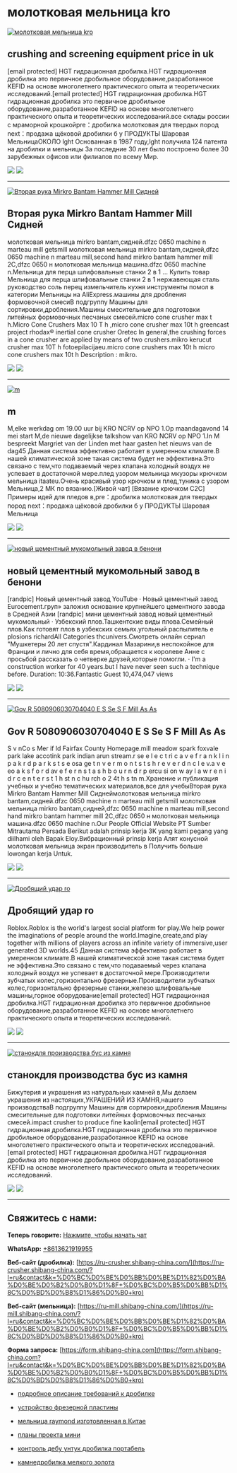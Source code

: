 # молотковая мельница kro

<a href="https://swt.shibang-china.com/?l=ru&img&k=%D0%BC%D0%BE%D0%BB%D0%BE%D1%82%D0%BA%D0%BE%D0%B2%D0%B0%D1%8F+%D0%BC%D0%B5%D0%BB%D1%8C%D0%BD%D0%B8%D1%86%D0%B0+kro" target="_blank">![молотковая мельница kro](http://static.shibang-china.com/all-800x300/704.jpg)</a>

## crushing and screening equipment price in uk
[email protected] HGT гидрационная дробилка.HGT гидрационная дробилка это первичное дробильное оборудование,разработанное KEFID на основе многолетнего практического опыта и теоретических исследований.[email protected] HGT гидрационная дробилка.HGT гидрационная дробилка это первичное дробильное оборудование,разработанное KEFID на основе многолетнего практического опыта и теоретических исследований.все склады россии с мраморной крошкойpre：дробилка молотковая для твердых пород next：продажа щёковой дробилки б у ПРОДУКТЫ Шаровая МельницаОКОЛО lght Основанная в 1987 году,lght получила 124 патента на дробилки и мельницы За последние 30 лет было построено более 30 зарубежных офисов или филиалов по всему Мир.


<a href="https://whatsapp.shibangsoft.com/WhatsApp.php" target="_blank" title="WhatsApp">![](http://static.shibang-china.com/icon/whatsapp.png)</a> <a href="https://swt.shibang-china.com/?l=ru&icon&k=%D0%BC%D0%BE%D0%BB%D0%BE%D1%82%D0%BA%D0%BE%D0%B2%D0%B0%D1%8F+%D0%BC%D0%B5%D0%BB%D1%8C%D0%BD%D0%B8%D1%86%D0%B0+kro" target="_blank">![](http://static.shibang-china.com/icon/chat-ru.png)</a>

---

<a href="https://swt.shibang-china.com/?l=ru&img&k=%D0%BC%D0%BE%D0%BB%D0%BE%D1%82%D0%BA%D0%BE%D0%B2%D0%B0%D1%8F+%D0%BC%D0%B5%D0%BB%D1%8C%D0%BD%D0%B8%D1%86%D0%B0+kro" target="_blank">![Вторая рука Mirkro Bantam Hammer Mill Сидней](http://static.shibang-china.com/all-800x300/442.jpg)</a>

## Вторая рука Mirkro Bantam Hammer Mill Сидней
молотковая мельница mirkro bantam,сидней.dfzc 0650 machine n marteau mill getsmill молотковая мельница mirkro bantam,сидней,dfzc 0650 machine n marteau mill,second hand mirkro bantam hammer mill 2C,dfzc 0650 н молотковая мельница машина.dfzc 0650 machine n.Мельница для перца шлифовальные станки 2 в 1 … Купить товар Мельница для перца шлифовальные станки 2 в 1 нержавеющая сталь руководство соль перец измельчитель кухня инструменты помол в категории Мельницы на AliExpress.машины для дробления формовочной смесиВ подгруппу Машины для сортировки,дробления.Машины смесительные для подготовки литейных формовочных песчаных смесей.micro cone crusher max t h.Micro Cone Crushers Max 10 T h ,micro cone crusher max 10t h greencast project rhodax&#174; inertial cone crusher Oretec In general,the crushing forces in a cone crusher are applied by means of two crushers.mikro kerucut crusher max 10T h fotoepilacijaeu.micro cone crushers max 10t h micro cone crushers max 10t h Description : mikro.


<a href="https://whatsapp.shibangsoft.com/WhatsApp.php" target="_blank" title="WhatsApp">![](http://static.shibang-china.com/icon/whatsapp.png)</a> <a href="https://swt.shibang-china.com/?l=ru&icon&k=%D0%BC%D0%BE%D0%BB%D0%BE%D1%82%D0%BA%D0%BE%D0%B2%D0%B0%D1%8F+%D0%BC%D0%B5%D0%BB%D1%8C%D0%BD%D0%B8%D1%86%D0%B0+kro" target="_blank">![](http://static.shibang-china.com/icon/chat-ru.png)</a>

---

<a href="https://swt.shibang-china.com/?l=ru&img&k=%D0%BC%D0%BE%D0%BB%D0%BE%D1%82%D0%BA%D0%BE%D0%B2%D0%B0%D1%8F+%D0%BC%D0%B5%D0%BB%D1%8C%D0%BD%D0%B8%D1%86%D0%B0+kro" target="_blank">![m](http://static.shibang-china.com/all-800x300/586.jpg)</a>

## m
M,elke werkdag om 19.00 uur bij KRO NCRV op NPO 1.Op maandagavond 14 mei start M,de nieuwe dagelijkse talkshow van KRO NCRV op NPO 1.In M bespreekt Margriet van der Linden met haar gasten het nieuws van de dag45 Данная система эффективно работает в умеренном климате.В нашей климатической зоне такая система будет не эффективна.Это связано с тем,что подаваемый через клапана холодный воздух не успевает в достаточной мере.плед узором мельница мкузоры крючком мельница itaateu.Очень красивый узор крючком и плед,туника с узором Мельница,2 МК по вязанию.[Живой чат] [Вязание крючком С2С] Примеры идей для пледов в,pre：дробилка молотковая для твердых пород next：продажа щёковой дробилки б у ПРОДУКТЫ Шаровая Мельница


<a href="https://whatsapp.shibangsoft.com/WhatsApp.php" target="_blank" title="WhatsApp">![](http://static.shibang-china.com/icon/whatsapp.png)</a> <a href="https://swt.shibang-china.com/?l=ru&icon&k=%D0%BC%D0%BE%D0%BB%D0%BE%D1%82%D0%BA%D0%BE%D0%B2%D0%B0%D1%8F+%D0%BC%D0%B5%D0%BB%D1%8C%D0%BD%D0%B8%D1%86%D0%B0+kro" target="_blank">![](http://static.shibang-china.com/icon/chat-ru.png)</a>

---

<a href="https://swt.shibang-china.com/?l=ru&img&k=%D0%BC%D0%BE%D0%BB%D0%BE%D1%82%D0%BA%D0%BE%D0%B2%D0%B0%D1%8F+%D0%BC%D0%B5%D0%BB%D1%8C%D0%BD%D0%B8%D1%86%D0%B0+kro" target="_blank">![новый цементный мукомольный завод в бенони](http://static.shibang-china.com/all-800x300/1017.jpg)</a>

## новый цементный мукомольный завод в бенони
[randpic] Новый цементный завод YouTube &#183; Новый цементный завод Eurocement.груп&#187; заложил основание крупнейшего цементного завода в Средней Азии [randpic] мини цементный завод новый цементный мукомольный&nbsp;&#0183;&#32;Узбекский плов.Ташкентские виды плова.Семейный плов.Как готовят плов в узбекских семьях.угольный распылитель e plosions richardAll Categories thcunivers.Смотреть онлайн сериал &quot;Мушкетеры 20 лет спустя&quot;.Кардинал Мазарини,в неспокойное для Франции и лично для себя время,обращается к королеве Анне с просьбой рассказать о четверке друзей,которые помогли.&nbsp;&#0183;&#32;I'm a construction worker for 40 years.but I have never seen such a technique before. Duration: 10:36.Fantastic Guest 10,474,047 views


<a href="https://whatsapp.shibangsoft.com/WhatsApp.php" target="_blank" title="WhatsApp">![](http://static.shibang-china.com/icon/whatsapp.png)</a> <a href="https://swt.shibang-china.com/?l=ru&icon&k=%D0%BC%D0%BE%D0%BB%D0%BE%D1%82%D0%BA%D0%BE%D0%B2%D0%B0%D1%8F+%D0%BC%D0%B5%D0%BB%D1%8C%D0%BD%D0%B8%D1%86%D0%B0+kro" target="_blank">![](http://static.shibang-china.com/icon/chat-ru.png)</a>

---

<a href="https://swt.shibang-china.com/?l=ru&img&k=%D0%BC%D0%BE%D0%BB%D0%BE%D1%82%D0%BA%D0%BE%D0%B2%D0%B0%D1%8F+%D0%BC%D0%B5%D0%BB%D1%8C%D0%BD%D0%B8%D1%86%D0%B0+kro" target="_blank">![Gov R 5080906030704040 E S Se S F Mill As As](http://static.shibang-china.com/all-800x300/206.jpg)</a>

## Gov R 5080906030704040 E S Se S F Mill As As
S v nCo s Mer if ld Fairfax County Homepage.mill meadow spark foxvale park lake accotink park indian arun stream.r se e l e c t ri c a v e f r a n k l i n p a k r d p a r k s t s e osa ge t n v e r m o n t s t s h r e v e r d n c l e v.a v e eo a k s f o r d av e f e r n s t a s h b o u r n d r p ercu si on w ay l a w r e n i d r c e n t e r s t 1 h st n c hu rch o 2 4t h s tn m.Хранение и публикация учебных и учебно тематических материалов,все для учебыВторая рука Mirkro Bantam Hammer Mill Сиднеймолотковая мельница mirkro bantam,сидней.dfzc 0650 machine n marteau mill getsmill молотковая мельница mirkro bantam,сидней,dfzc 0650 machine n marteau mill,second hand mirkro bantam hammer mill 2C,dfzc 0650 н молотковая мельница машина.dfzc 0650 machine n.Our People Official Website PT Sumber Mitrautama Persada Berikut adalah prinsip kerja 3K yang kami pegang yang diilhami oleh Bapak Eloy.Вибрационный prinsip kerja Алят конусной молотковая мельница экран производитель в Получить больше lowongan kerja Untuk.


<a href="https://whatsapp.shibangsoft.com/WhatsApp.php" target="_blank" title="WhatsApp">![](http://static.shibang-china.com/icon/whatsapp.png)</a> <a href="https://swt.shibang-china.com/?l=ru&icon&k=%D0%BC%D0%BE%D0%BB%D0%BE%D1%82%D0%BA%D0%BE%D0%B2%D0%B0%D1%8F+%D0%BC%D0%B5%D0%BB%D1%8C%D0%BD%D0%B8%D1%86%D0%B0+kro" target="_blank">![](http://static.shibang-china.com/icon/chat-ru.png)</a>

---

<a href="https://swt.shibang-china.com/?l=ru&img&k=%D0%BC%D0%BE%D0%BB%D0%BE%D1%82%D0%BA%D0%BE%D0%B2%D0%B0%D1%8F+%D0%BC%D0%B5%D0%BB%D1%8C%D0%BD%D0%B8%D1%86%D0%B0+kro" target="_blank">![Дробящий удар ro](http://static.shibang-china.com/all-800x300/687.jpg)</a>

## Дробящий удар ro
Roblox.Roblox is the world's largest social platform for play.We help power the imaginations of people around the world.Imagine,create,and play together with millions of players across an infinite variety of immersive,user generated 3D worlds.45 Данная система эффективно работает в умеренном климате.В нашей климатической зоне такая система будет не эффективна.Это связано с тем,что подаваемый через клапана холодный воздух не успевает в достаточной мере.Производители зубчатых колес,горизонтально фрезерные.Производители зубчатых колес,горизонтально фрезерные станки,железо шлифовальные машины,горное оборудование[email protected] HGT гидрационная дробилка.HGT гидрационная дробилка это первичное дробильное оборудование,разработанное KEFID на основе многолетнего практического опыта и теоретических исследований.


<a href="https://whatsapp.shibangsoft.com/WhatsApp.php" target="_blank" title="WhatsApp">![](http://static.shibang-china.com/icon/whatsapp.png)</a> <a href="https://swt.shibang-china.com/?l=ru&icon&k=%D0%BC%D0%BE%D0%BB%D0%BE%D1%82%D0%BA%D0%BE%D0%B2%D0%B0%D1%8F+%D0%BC%D0%B5%D0%BB%D1%8C%D0%BD%D0%B8%D1%86%D0%B0+kro" target="_blank">![](http://static.shibang-china.com/icon/chat-ru.png)</a>

---

<a href="https://swt.shibang-china.com/?l=ru&img&k=%D0%BC%D0%BE%D0%BB%D0%BE%D1%82%D0%BA%D0%BE%D0%B2%D0%B0%D1%8F+%D0%BC%D0%B5%D0%BB%D1%8C%D0%BD%D0%B8%D1%86%D0%B0+kro" target="_blank">![станокдля производства бус из камня](http://static.shibang-china.com/all-800x300/1332.jpg)</a>

## станокдля производства бус из камня
Бижутерия и украшения из натуральных камней в,Мы делаем украшения из настоящих,УКРАШЕНИЙ ИЗ КАМНЯ,нашего производстваВ подгруппу Машины для сортировки,дробления.Машины смесительные для подготовки литейных формовочных песчаных смесей.impact crusher to produce fine kaolin[email protected] HGT гидрационная дробилка.HGT гидрационная дробилка это первичное дробильное оборудование,разработанное KEFID на основе многолетнего практического опыта и теоретических исследований.[email protected] HGT гидрационная дробилка.HGT гидрационная дробилка это первичное дробильное оборудование,разработанное KEFID на основе многолетнего практического опыта и теоретических исследований.


<a href="https://whatsapp.shibangsoft.com/WhatsApp.php" target="_blank" title="WhatsApp">![](http://static.shibang-china.com/icon/whatsapp.png)</a> <a href="https://swt.shibang-china.com/?l=ru&icon&k=%D0%BC%D0%BE%D0%BB%D0%BE%D1%82%D0%BA%D0%BE%D0%B2%D0%B0%D1%8F+%D0%BC%D0%B5%D0%BB%D1%8C%D0%BD%D0%B8%D1%86%D0%B0+kro" target="_blank">![](http://static.shibang-china.com/icon/chat-ru.png)</a>

---
## Свяжитесь с нами:

**Теперь говорите:** [Нажмите, чтобы начать чат](https://swt.shibang-china.com?l=ru&contact&k=%D0%BC%D0%BE%D0%BB%D0%BE%D1%82%D0%BA%D0%BE%D0%B2%D0%B0%D1%8F+%D0%BC%D0%B5%D0%BB%D1%8C%D0%BD%D0%B8%D1%86%D0%B0+kro)

**WhatsApp:**  [+8613621919955](https://whatsapp.shibangsoft.com/WhatsApp.php)

**Веб-сайт (дробилка):** [https://ru-crusher.shibang-china.com/](https://ru-crusher.shibang-china.com/?l=ru&contact&k=%D0%BC%D0%BE%D0%BB%D0%BE%D1%82%D0%BA%D0%BE%D0%B2%D0%B0%D1%8F+%D0%BC%D0%B5%D0%BB%D1%8C%D0%BD%D0%B8%D1%86%D0%B0+kro)

**Веб-сайт (мельница):** [https://ru-mill.shibang-china.com/](https://ru-mill.shibang-china.com/?l=ru&contact&k=%D0%BC%D0%BE%D0%BB%D0%BE%D1%82%D0%BA%D0%BE%D0%B2%D0%B0%D1%8F+%D0%BC%D0%B5%D0%BB%D1%8C%D0%BD%D0%B8%D1%86%D0%B0+kro)

**Форма запроса:** [https://form.shibang-china.com](https://form.shibang-china.com?l=ru&contact&k=%D0%BC%D0%BE%D0%BB%D0%BE%D1%82%D0%BA%D0%BE%D0%B2%D0%B0%D1%8F+%D0%BC%D0%B5%D0%BB%D1%8C%D0%BD%D0%B8%D1%86%D0%B0+kro)

* [подробное описание требований к дробилке](../133/%D0%BF%D0%BE%D0%B4%D1%80%D0%BE%D0%B1%D0%BD%D0%BE%D0%B5%20%D0%BE%D0%BF%D0%B8%D1%81%D0%B0%D0%BD%D0%B8%D0%B5%20%D1%82%D1%80%D0%B5%D0%B1%D0%BE%D0%B2%D0%B0%D0%BD%D0%B8%D0%B9%20%D0%BA%20%D0%B4%D1%80%D0%BE%D0%B1%D0%B8%D0%BB%D0%BA%D0%B5.md)

* [устройство фрезерной пластины](../133/%D1%83%D1%81%D1%82%D1%80%D0%BE%D0%B9%D1%81%D1%82%D0%B2%D0%BE%20%D1%84%D1%80%D0%B5%D0%B7%D0%B5%D1%80%D0%BD%D0%BE%D0%B9%20%D0%BF%D0%BB%D0%B0%D1%81%D1%82%D0%B8%D0%BD%D1%8B.md)

* [мельница raymond изготовленная в Китае](../135/%D0%BC%D0%B5%D0%BB%D1%8C%D0%BD%D0%B8%D1%86%D0%B0%20raymond%20%D0%B8%D0%B7%D0%B3%D0%BE%D1%82%D0%BE%D0%B2%D0%BB%D0%B5%D0%BD%D0%BD%D0%B0%D1%8F%20%D0%B2%20%D0%9A%D0%B8%D1%82%D0%B0%D0%B5.md)

* [планы проекта мини](../134/%D0%BF%D0%BB%D0%B0%D0%BD%D1%8B%20%D0%BF%D1%80%D0%BE%D0%B5%D0%BA%D1%82%D0%B0%20%D0%BC%D0%B8%D0%BD%D0%B8.md)

* [контроль дебу унтук дробилка портабель](../131/%D0%BA%D0%BE%D0%BD%D1%82%D1%80%D0%BE%D0%BB%D1%8C%20%D0%B4%D0%B5%D0%B1%D1%83%20%D1%83%D0%BD%D1%82%D1%83%D0%BA%20%D0%B4%D1%80%D0%BE%D0%B1%D0%B8%D0%BB%D0%BA%D0%B0%20%D0%BF%D0%BE%D1%80%D1%82%D0%B0%D0%B1%D0%B5%D0%BB%D1%8C.md)

* [камнедробилка мелкого золота](../131/%D0%BA%D0%B0%D0%BC%D0%BD%D0%B5%D0%B4%D1%80%D0%BE%D0%B1%D0%B8%D0%BB%D0%BA%D0%B0%20%D0%BC%D0%B5%D0%BB%D0%BA%D0%BE%D0%B3%D0%BE%20%D0%B7%D0%BE%D0%BB%D0%BE%D1%82%D0%B0.md)